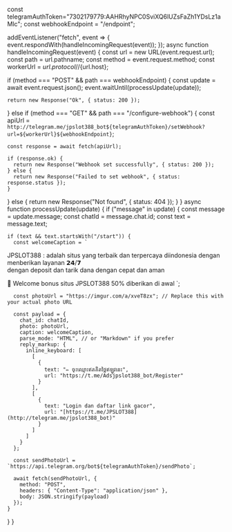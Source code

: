 const telegramAuthToken="7302179779:AAHRhyNPC0SviXQ6lUZsFaZh1YDsLz1aMlc";
const webhookEndpoint = "/endpoint";

addEventListener("fetch", event => {
  event.respondWith(handleIncomingRequest(event));
});
async function handleIncomingRequest(event) {
  const url = new URL(event.request.url);
  const path = url.pathname;
  const method = event.request.method;
  const workerUrl = ${url.protocol}//${url.host};
  
  if (method === "POST" && path === webhookEndpoint) {
    const update = await event.request.json();
    event.waitUntil(processUpdate(update));
   
    return new Response("Ok", { status: 200 });
  } else if (method === "GET" && path === "/configure-webhook") {
    const apiUrl = `http://telegram.me/jpslot388_bot${telegramAuthToken}/setWebhook?url=${workerUrl}${webhookEndpoint}`;
    
    const response = await fetch(apiUrl);
    
    if (response.ok) {  
      return new Response("Webhook set successfully", { status: 200 });
    } else { 
      return new Response("Failed to set webhook", { status: response.status });
    }
  } else {
    return new Response("Not found", { status: 404 });
  }
}
async function processUpdate(update) {
  if ("message" in update) {
    const message = update.message;
    const chatId = message.chat.id;
    const text = message.text;

    if (text && text.startsWith("/start")) {
      const welcomeCaption = `
JPSLOT388 : adalah situs yang terbaik dan terpercaya diindonesia dengan menberikan layanan 𝟮𝟰/𝟳  
dengan deposit dan tarik dana dengan cepat dan aman

🎁 Welcome bonus situs JPSLOT388 50% diberikan di awal
      `;

      const photoUrl = "https://imgur.com/a/xveT8zx"; // Replace this with your actual photo URL

      const payload = {
        chat_id: chatId,
        photo: photoUrl,
        caption: welcomeCaption,
        parse_mode: "HTML", // or "Markdown" if you prefer
        reply_markup: {
          inline_keyboard: [
            [
              {
                text: "✏️ ចុះឈ្មោះឥតគិតថ្លៃឥឡូវនេះ",
                url: "https://t.me/Adsjpslot388_bot/Register"
              }
            ],
            [
              {
                text: "Login dan daftar link gacor",
                url: "[https://t.me/JPSLOT388](http://telegram.me/jpslot388_bot)"
              }
            ]
          ]
        }
      };

      const sendPhotoUrl = `https://api.telegram.org/bot${telegramAuthToken}/sendPhoto`;

      await fetch(sendPhotoUrl, {
        method: "POST",
        headers: { "Content-Type": "application/json" },
        body: JSON.stringify(payload)
      });
    }
  }
}
